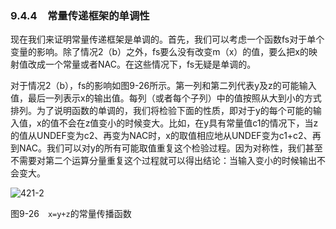 ### 9.4.4　常量传递框架的单调性

现在我们来证明常量传递框架是单调的。首先，我们可以考虑一个函数fs对于单个变量的影响。除了情况2（b）之外，fs要么没有改变m（x）的值，要么把x的映射值改成一个常量或者NAC。在这些情况下，fs无疑是单调的。

对于情况2（b），fs的影响如图9-26所示。第一列和第二列代表y及z的可能输入值，最后一列表示x的输出值。每列（或者每个子列）中的值按照从大到小的方式排列。为了说明函数的单调的，我们将检验下面的性质，即对于y的每个可能的输入值，x的值不会在z值变小的时候变大。比如，在y具有常量值c1的情况下，当z的值从UNDEF变为c2、再变为NAC时，x的取值相应地从UNDEF变为c1+c2、再到NAC。我们可以对y的所有可能取值重复这个检验过程。因为对称性，我们甚至不需要对第二个运算分量重复这个过程就可以得出结论：当输入变小的时候输出不会变大。

![421-2](../Images/image04700.jpeg)

图9-26　`x=y+z`的常量传播函数